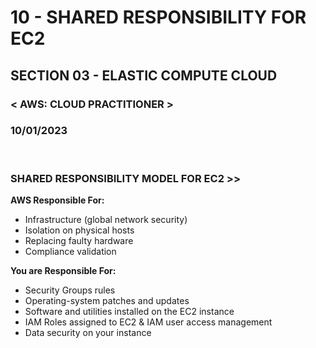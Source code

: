 # 10 - SHARED RESPONSIBILITY FOR EC2

## SECTION 03 - ELASTIC COMPUTE CLOUD <br>

### < AWS: CLOUD PRACTITIONER > <br>

### 10/01/2023 <br>

<br>

### SHARED RESPONSIBILITY MODEL FOR EC2 >>

**AWS Responsible For:**

- Infrastructure (global network security)
- Isolation on physical hosts
- Replacing faulty hardware
- Compliance validation

**You are Responsible For:**

- Security Groups rules
- Operating-system patches and updates
- Software and utilities installed on the EC2 instance
- IAM Roles assigned to EC2 & IAM user access management
- Data security on your instance
  <br>
